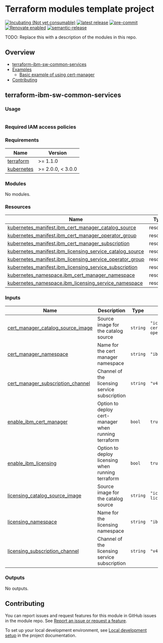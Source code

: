 <!-- Update this title with a descriptive name. Use sentence case. -->
# Terraform modules template project

<!--
Update status and "latest release" badges:
  1. For the status options, see https://terraform-ibm-modules.github.io/documentation/#/badge-status
  2. Update the "latest release" badge to point to the correct module's repo. Replace "terraform-ibm-module-template" in two places.
-->
[![Incubating (Not yet consumable)](https://img.shields.io/badge/status-Incubating%20(Not%20yet%20consumable)-red)](https://terraform-ibm-modules.github.io/documentation/#/badge-status)
[![latest release](https://img.shields.io/github/v/release/terraform-ibm-modules/terraform-ibm-sw-common-services?logo=GitHub&sort=semver)](https://github.com/terraform-ibm-modules/terraform-ibm-sw-common-services/releases/latest)
[![pre-commit](https://img.shields.io/badge/pre--commit-enabled-brightgreen?logo=pre-commit&logoColor=white)](https://github.com/pre-commit/pre-commit)
[![Renovate enabled](https://img.shields.io/badge/renovate-enabled-brightgreen.svg)](https://renovatebot.com/)
[![semantic-release](https://img.shields.io/badge/%20%20%F0%9F%93%A6%F0%9F%9A%80-semantic--release-e10079.svg)](https://github.com/semantic-release/semantic-release)

<!--
Add a description of modules in this repo.
Expand on the repo short description in the .github/settings.yml file.

For information, see "Module names and descriptions" at
https://terraform-ibm-modules.github.io/documentation/#/implementation-guidelines?id=module-names-and-descriptions
-->

TODO: Replace this with a description of the modules in this repo.


<!-- The following content is automatically populated by the pre-commit hook -->
<!-- BEGIN OVERVIEW HOOK -->
## Overview
* [terraform-ibm-sw-common-services](#terraform-ibm-sw-common-services)
* [Examples](./examples)
    * [Basic example of using cert-manager](./examples/basic)
* [Contributing](#contributing)
<!-- END OVERVIEW HOOK -->


<!--
If this repo contains any reference architectures, uncomment the heading below and link to them.
(Usually in the `/reference-architectures` directory.)
See "Reference architecture" in the public documentation at
https://terraform-ibm-modules.github.io/documentation/#/implementation-guidelines?id=reference-architecture
-->
<!-- ## Reference architectures -->


<!-- Replace this heading with the name of the root level module (the repo name) -->
## terraform-ibm-sw-common-services

### Usage

<!--
Add an example of the use of the module in the following code block.

Use real values instead of "var.<var_name>" or other placeholder values
unless real values don't help users know what to change.
-->

```hcl

```

### Required IAM access policies

<!-- PERMISSIONS REQUIRED TO RUN MODULE
If this module requires permissions, uncomment the following block and update
the sample permissions, following the format.
Replace the sample Account and IBM Cloud service names and roles with the
information in the console at
Manage > Access (IAM) > Access groups > Access policies.
-->

<!--
You need the following permissions to run this module:

- IAM services
    - **Sample IBM Cloud** service
        - `Editor` platform access
        - `Manager` platform access
- Account management services
    - **Sample account management** service
        - `Editor` platform access
-->

<!-- NO PERMISSIONS FOR MODULE
If no permissions are required for the module, uncomment the following
statement instead the previous block.
-->

<!-- No permissions are needed to run this module.-->


<!-- The following content is automatically populated by the pre-commit hook -->
<!-- BEGINNING OF PRE-COMMIT-TERRAFORM DOCS HOOK -->
### Requirements

| Name | Version |
|------|---------|
| <a name="requirement_terraform"></a> [terraform](#requirement\_terraform) | >= 1.1.0 |
| <a name="requirement_kubernetes"></a> [kubernetes](#requirement\_kubernetes) | >= 2.0.0, < 3.0.0 |

### Modules

No modules.

### Resources

| Name | Type |
|------|------|
| [kubernetes_manifest.ibm_cert_manager_catalog_source](https://registry.terraform.io/providers/hashicorp/kubernetes/latest/docs/resources/manifest) | resource |
| [kubernetes_manifest.ibm_cert_manager_operator_group](https://registry.terraform.io/providers/hashicorp/kubernetes/latest/docs/resources/manifest) | resource |
| [kubernetes_manifest.ibm_cert_manager_subscription](https://registry.terraform.io/providers/hashicorp/kubernetes/latest/docs/resources/manifest) | resource |
| [kubernetes_manifest.ibm_licensing_service_catalog_source](https://registry.terraform.io/providers/hashicorp/kubernetes/latest/docs/resources/manifest) | resource |
| [kubernetes_manifest.ibm_licensing_service_operator_group](https://registry.terraform.io/providers/hashicorp/kubernetes/latest/docs/resources/manifest) | resource |
| [kubernetes_manifest.ibm_licensing_service_subscription](https://registry.terraform.io/providers/hashicorp/kubernetes/latest/docs/resources/manifest) | resource |
| [kubernetes_namespace.ibm_cert_manager_namespace](https://registry.terraform.io/providers/hashicorp/kubernetes/latest/docs/resources/namespace) | resource |
| [kubernetes_namespace.ibm_licensing_service_namespace](https://registry.terraform.io/providers/hashicorp/kubernetes/latest/docs/resources/namespace) | resource |

### Inputs

| Name | Description | Type | Default | Required |
|------|-------------|------|---------|:--------:|
| <a name="input_cert_manager_catalog_source_image"></a> [cert\_manager\_catalog\_source\_image](#input\_cert\_manager\_catalog\_source\_image) | Source image for the catalog source | `string` | `"icr.io/cpopen/ibm-cert-manager-operator-catalog"` | no |
| <a name="input_cert_manager_namespace"></a> [cert\_manager\_namespace](#input\_cert\_manager\_namespace) | Name for the cert manager namespace | `string` | `"ibm-cert-manager"` | no |
| <a name="input_cert_manager_subscription_channel"></a> [cert\_manager\_subscription\_channel](#input\_cert\_manager\_subscription\_channel) | Channel of the licensing service subscription | `string` | `"v4.2"` | no |
| <a name="input_enable_ibm_cert_manager"></a> [enable\_ibm\_cert\_manager](#input\_enable\_ibm\_cert\_manager) | Option to deploy cert-manager when running terraform | `bool` | `true` | no |
| <a name="input_enable_ibm_licensing"></a> [enable\_ibm\_licensing](#input\_enable\_ibm\_licensing) | Option to deploy licensing when running terraform | `bool` | `true` | no |
| <a name="input_licensing_catalog_source_image"></a> [licensing\_catalog\_source\_image](#input\_licensing\_catalog\_source\_image) | Source image for the catalog source | `string` | `"icr.io/cpopen/ibm-licensing-catalog"` | no |
| <a name="input_licensing_namespace"></a> [licensing\_namespace](#input\_licensing\_namespace) | Name for the licensing namespace | `string` | `"ibm-licensing"` | no |
| <a name="input_licensing_subscription_channel"></a> [licensing\_subscription\_channel](#input\_licensing\_subscription\_channel) | Channel of the licensing service subscription | `string` | `"v4.1"` | no |

### Outputs

No outputs.
<!-- END OF PRE-COMMIT-TERRAFORM DOCS HOOK -->

<!-- Leave this section as is so that your module has a link to local development environment set-up steps for contributors to follow -->
## Contributing

You can report issues and request features for this module in GitHub issues in the module repo. See [Report an issue or request a feature](https://github.com/terraform-ibm-modules/.github/blob/main/.github/SUPPORT.md).

To set up your local development environment, see [Local development setup](https://terraform-ibm-modules.github.io/documentation/#/local-dev-setup) in the project documentation.

